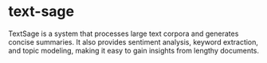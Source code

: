 # text-sage
TextSage is a system that processes large text corpora and generates concise summaries. It also provides sentiment analysis, keyword extraction, and topic modeling, making it easy to gain insights from lengthy documents.
